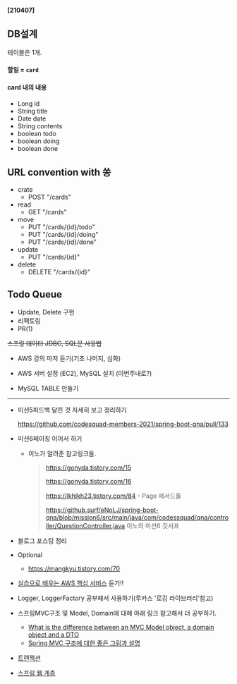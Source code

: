 **[210407]**



## DB설계

테이블은 1개.

#### 할일 = `card`

#### card 내의 내용

- Long id
- String title
- Date date
- String contents 
- boolean todo
- boolean doing
- boolean done



## URL convention with 쏭

- crate
  - POST "/cards"
- read
  - GET "/cards"
- move
  - PUT "/cards/{id}/todo"
  - PUT "/cards/{id}/doing"
  - PUT "/cards/{id}/done"
- update
  - PUT "/cards/{id}"
- delete
  - DELETE "/cards/{id}"





## Todo Queue

- Update, Delete 구현
- 리팩토링
- PR(1)

~~스프링 데이터 JDBC, SQL문 사용법~~

- AWS 강의 마저 듣기(기초 나머지, 심화)

- AWS 서버 설정 (EC2), MySQL 설치 (이번주내로?)
- MySQL TABLE 만들기

---

- 미션5피드백 달린 것 자세히 보고 정리하기

  https://github.com/codesquad-members-2021/spring-boot-qna/pull/133

- 미션6페이징 이어서 하기

  - 이노가 알려준 참고링크들.

    >https://gonyda.tistory.com/15
    >
    >https://gonyda.tistory.com/16
    >
    >https://lkhlkh23.tistory.com/84 - Page 메서드들
    >
    >https://github.surf/eNoLJ/spring-boot-qna/blob/mission6/src/main/java/com/codessquad/qna/controller/QuestionController.java 이노의 미션6 깃서프

- 블로그 포스팅 정리

- Optional

  - https://mangkyu.tistory.com/70 

- [실습으로 배우는 AWS 핵심 서비스](https://www.inflearn.com/course/aws-%ED%95%B5%EC%8B%AC-%EC%8B%A4%EC%8A%B5/dashboard) 듣기!!

- Logger, LoggerFactory 공부해서 사용하기(루카스 '로깅 라이브러리'참고)

- 스프링MVC구조 및 Model, Domain에 대해 아래 링크 참고해서 더 공부하기.

  - [What is the difference between an MVC Model object, a domain object and a DTO](https://stackoverflow.com/questions/3853749/what-is-the-difference-between-an-mvc-model-object-a-domain-object-and-a-dto)
  - [Spring MVC 구조에 대한 좋은 그림과 설명](https://justforchangesake.wordpress.com/2014/05/07/spring-mvc-request-life-cycle/)

- [트랜잭션](http://egloos.zum.com/sweeper/v/3003805)

- [스프링 웹 계층](https://www.petrikainulainen.net/software-development/design/understanding-spring-web-application-architecture-the-classic-way/)

